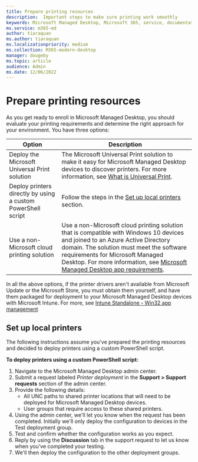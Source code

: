 ```yaml
---
title: Prepare printing resources
description:  Important steps to make sure printing work smoothly
keywords: Microsoft Managed Desktop, Microsoft 365, service, documentation
ms.service: m365-md
author: tiaraquan
ms.author: tiaraquan
ms.localizationpriority: medium
ms.collection: M365-modern-desktop
manager: dougeby
ms.topic: article
audience: Admin
ms.date: 12/06/2022
---
```


# Prepare printing resources

As you get ready to enroll in Microsoft Managed Desktop, you should evaluate your printing requirements and determine the right approach for your environment. You have three options:

| Option | Description |
| ------ | ------ |
| Deploy the Microsoft Universal Print solution | The Microsoft Universal Print solution to make it easy for Microsoft Managed Desktop devices to discover printers. For more information, see [What is Universal Print](/universal-print/fundamentals/universal-print-whatis). |
| Deploy printers directly by using a custom PowerShell script | Follow the steps in the [Set up local printers](#set-up-local-printers) section. |
| Use a non-Microsoft cloud printing solution | Use a non-Microsoft cloud printing solution that is compatible with Windows 10 devices and joined to an Azure Active Directory domain. The solution must meet the software requirements for Microsoft Managed Desktop. For more information, see [Microsoft Managed Desktop app requirements](../prepare/app-requirements.md). |

In all the above options, if the printer drivers aren't available from Microsoft Update or the Microsoft Store, you must obtain them yourself, and have them packaged for deployment to your Microsoft Managed Desktop devices with Microsoft Intune. For more, see [Intune Standalone - Win32 app management](/mem/intune/apps/apps-win32-app-management)

## Set up local printers

The following instructions assume you've prepared the printing resources and decided to deploy printers using a custom PowerShell script.

**To deploy printers using a custom PowerShell script:**

1. Navigate to the Microsoft Managed Desktop admin center.
1. Submit a request labeled *Printer deployment* in the **Support > Support requests** section of the admin center.
1. Provide the following details:
    - All UNC paths to shared printer locations that will need to be deployed for Microsoft Managed Desktop devices.
    - User groups that require access to these shared printers.
1. Using the admin center, we'll let you know when the request has been completed. Initially we'll only deploy the configuration to devices in the Test deployment group.
1. Test and confirm whether the configuration works as you expect.
1. Reply by using the **Discussion** tab in the support request to let us know when you've completed your testing.
1. We'll then deploy the configuration to the other deployment groups.
